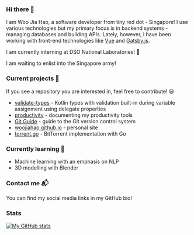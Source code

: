 ### Hi there 👋

I am Woo Jia Hao, a software developer from tiny red dot - Singapore! I use various technologies but my primary focus is in backend systems - managing databases and building APIs. Lately, however, I have been working with front-end technologies like [Vue](https://github.com/woojiahao/productivity) and [Gatsby.js](https://github.com/woojiahao/woojiahao.github.io).

I am currently interning at DSO National Laboratories! 🔬

I am waiting to enlist into the Singapore army!

### Current projects 🔭

If you see a repository you are interested in, feel free to contribute! 😃

- [validate-types](https://github.com/woojiahao/validate-types) - Kotlin types with validation built-in during variable assignment using delegate properties
- [productivity](https://github.com/woojiahao/productivity) - documenting my productivity tools
- [Git Guide](https://github.com/woojiahao/git-guide) - guide to the Git version control system
- [woojiahao.github.io](https://woojiahao.github.io) - personal site
- [torrent.go](https://github.io/torrent.go) - BitTorrent implementation with Go

### Currently learning 🌱

- Machine learning with an emphasis on NLP
- 3D modelling with Blender <!-- Add link to project previews -->

### Contact me 📬

You can find my social media links in my GitHub bio!

### Stats

[![My GitHub stats](https://github-readme-stats.vercel.app/api?username=woojiahao&show_icons=true&theme=onedark)](https://woojiahao.github.io/)
